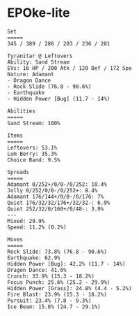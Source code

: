 # EPOke-lite

    Set
    =====
    345 / 389 / 286 / 203 / 236 / 201

    Tyranitar @ Leftovers
    Ability: Sand Stream
    EVs: 16 HP / 200 Atk / 120 Def / 172 Spe
    Nature: Adamant
    - Dragon Dance
    - Rock Slide (76.8 - 90.6%)
    - Earthquake
    - Hidden Power [Bug] (11.7 - 14%)

    Abilities
    =====
    Sand Stream: 100%

    Items
    =====
    Leftovers: 53.1%
    Lum Berry: 35.3%
    Choice Band: 9.5%

    Spreads
    =====
    Adamant 0/252+/0/0-/0/252: 10.4%
    Jolly 0/252/0/0-/0/252+: 8.4%
    Adamant 176/144+/0/0-/0/176: 7%
    Quiet 176/32/32/176+/32/32-: 6.9%
    Quiet 252/32/0/160+/0/48-: 3.9%
    ---
    Mixed: 29.9%
    Speed: 11.2% (0.2%)

    Moves
    =====
    Rock Slide: 73.8% (76.8 - 90.6%)
    Earthquake: 62.9%
    Hidden Power [Bug]: 42.2% (11.7 - 14%)
    Dragon Dance: 41.6%
    Crunch: 33.9% (15.3 - 18.2%)
    Focus Punch: 25.6% (25.2 - 29.9%)
    Hidden Power [Grass]: 24.8% (4.4 - 5.2%)
    Fire Blast: 23.9% (15.3 - 18.2%)
    Pursuit: 23.4% (7.8 - 9.3%)
    Ice Beam: 15.8% (24.7 - 29.1%)
